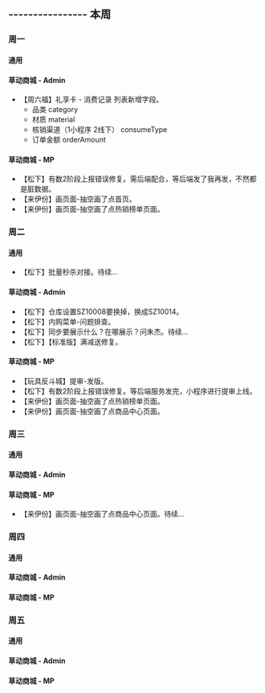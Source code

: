 ## ---------------- 本周

### 周一
#### 通用
#### 草动商城 - Admin
* 【周六福】礼享卡 - 消费记录 列表新增字段。
  - 品类 category
  - 材质 material
  - 核销渠道（1小程序 2线下）  consumeType
  - 订单金额 orderAmount
#### 草动商城 - MP
* 【松下】有数2阶段上报错误修复。需后端配合，等后端发了我再发，不然都是脏数据。
* 【来伊份】画页面-抽空画了点首页。
* 【来伊份】画页面-抽空画了点热销榜单页面。

### 周二
#### 通用
* 【松下】批量秒杀对接。待续...
#### 草动商城 - Admin
* 【松下】仓库设置SZ10008要换掉，换成SZ10014。
* 【松下】内购菜单-问题排查。
* 【松下】同步要展示什么？在哪展示？问朱杰。待续...
* 【松下】【标准版】满减送修复。
#### 草动商城 - MP
* 【玩具反斗城】提审-发版。
* 【松下】有数2阶段上报错误修复。等后端服务发完，小程序进行提审上线。
* 【来伊份】画页面-抽空画了点热销榜单页面。
* 【来伊份】画页面-抽空画了点商品中心页面。

### 周三
#### 通用
#### 草动商城 - Admin
#### 草动商城 - MP
* 【来伊份】画页面-抽空画了点商品中心页面。待续...

### 周四
#### 通用
#### 草动商城 - Admin
#### 草动商城 - MP

### 周五
#### 通用
#### 草动商城 - Admin
#### 草动商城 - MP
